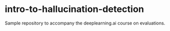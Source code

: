 # intro-to-hallucination-detection
Sample repository to accompany the deeplearning.ai course on evaluations.

